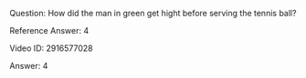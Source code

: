 Question: How did the man in green get hight before serving the tennis ball?

Reference Answer: 4

Video ID: 2916577028

Answer: 4

